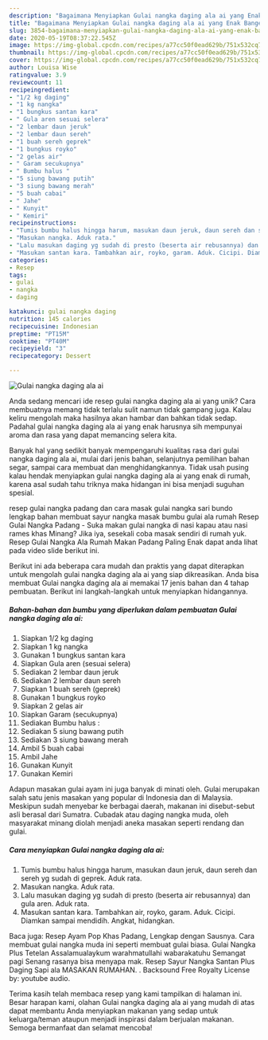 ```yaml
---
description: "Bagaimana Menyiapkan Gulai nangka daging ala ai yang Enak Banget"
title: "Bagaimana Menyiapkan Gulai nangka daging ala ai yang Enak Banget"
slug: 3854-bagaimana-menyiapkan-gulai-nangka-daging-ala-ai-yang-enak-banget
date: 2020-05-19T08:37:22.545Z
image: https://img-global.cpcdn.com/recipes/a77cc50f0ead629b/751x532cq70/gulai-nangka-daging-ala-ai-foto-resep-utama.jpg
thumbnail: https://img-global.cpcdn.com/recipes/a77cc50f0ead629b/751x532cq70/gulai-nangka-daging-ala-ai-foto-resep-utama.jpg
cover: https://img-global.cpcdn.com/recipes/a77cc50f0ead629b/751x532cq70/gulai-nangka-daging-ala-ai-foto-resep-utama.jpg
author: Louisa Wise
ratingvalue: 3.9
reviewcount: 11
recipeingredient:
- "1/2 kg daging"
- "1 kg nangka"
- "1 bungkus santan kara"
- " Gula aren sesuai selera"
- "2 lembar daun jeruk"
- "2 lembar daun sereh"
- "1 buah sereh geprek"
- "1 bungkus royko"
- "2 gelas air"
- " Garam secukupnya"
- " Bumbu halus "
- "5 siung bawang putih"
- "3 siung bawang merah"
- "5 buah cabai"
- " Jahe"
- " Kunyit"
- " Kemiri"
recipeinstructions:
- "Tumis bumbu halus hingga harum, masukan daun jeruk, daun sereh dan sereh yg sudah di geprek. Aduk rata."
- "Masukan nangka. Aduk rata."
- "Lalu masukan daging yg sudah di presto (beserta air rebusannya) dan gula aren. Aduk rata."
- "Masukan santan kara. Tambahkan air, royko, garam. Aduk. Cicipi. Diamkan sampai mendidih. Angkat, hidangkan."
categories:
- Resep
tags:
- gulai
- nangka
- daging

katakunci: gulai nangka daging 
nutrition: 145 calories
recipecuisine: Indonesian
preptime: "PT15M"
cooktime: "PT40M"
recipeyield: "3"
recipecategory: Dessert

---
```



![Gulai nangka daging ala ai](https://img-global.cpcdn.com/recipes/a77cc50f0ead629b/751x532cq70/gulai-nangka-daging-ala-ai-foto-resep-utama.jpg)

Anda sedang mencari ide resep gulai nangka daging ala ai yang unik? Cara membuatnya memang tidak terlalu sulit namun tidak gampang juga. Kalau keliru mengolah maka hasilnya akan hambar dan bahkan tidak sedap. Padahal gulai nangka daging ala ai yang enak harusnya sih mempunyai aroma dan rasa yang dapat memancing selera kita.

Banyak hal yang sedikit banyak mempengaruhi kualitas rasa dari gulai nangka daging ala ai, mulai dari jenis bahan, selanjutnya pemilihan bahan segar, sampai cara membuat dan menghidangkannya. Tidak usah pusing kalau hendak menyiapkan gulai nangka daging ala ai yang enak di rumah, karena asal sudah tahu triknya maka hidangan ini bisa menjadi suguhan spesial.

resep gulai nangka padang dan cara masak gulai nangka sari bundo lengkap bahan membuat sayur nangka masak bumbu gulai ala rumah Resep Gulai Nangka Padang - Suka makan gulai nangka di nasi kapau atau nasi rames khas Minang? Jika iya, sesekali coba masak sendiri di rumah yuk. Resep Gulai Nangka Ala Rumah Makan Padang Paling Enak dapat anda lihat pada video slide berikut ini.


Berikut ini ada beberapa cara mudah dan praktis yang dapat diterapkan untuk mengolah gulai nangka daging ala ai yang siap dikreasikan. Anda bisa membuat Gulai nangka daging ala ai memakai 17 jenis bahan dan 4 tahap pembuatan. Berikut ini langkah-langkah untuk menyiapkan hidangannya.

<!--inarticleads1-->

##### Bahan-bahan dan bumbu yang diperlukan dalam pembuatan Gulai nangka daging ala ai:

1. Siapkan 1/2 kg daging
1. Siapkan 1 kg nangka
1. Gunakan 1 bungkus santan kara
1. Siapkan  Gula aren (sesuai selera)
1. Sediakan 2 lembar daun jeruk
1. Sediakan 2 lembar daun sereh
1. Siapkan 1 buah sereh (geprek)
1. Gunakan 1 bungkus royko
1. Siapkan 2 gelas air
1. Siapkan  Garam (secukupnya)
1. Sediakan  Bumbu halus :
1. Sediakan 5 siung bawang putih
1. Sediakan 3 siung bawang merah
1. Ambil 5 buah cabai
1. Ambil  Jahe
1. Gunakan  Kunyit
1. Gunakan  Kemiri


Adapun masakan gulai ayam ini juga banyak di minati oleh. Gulai merupakan salah satu jenis masakan yang popular di Indonesia dan di Malaysia. Meskipun sudah menyebar ke berbagai daerah, makanan ini disebut-sebut asli berasal dari Sumatra. Cubadak atau daging nangka muda, oleh masyarakat minang diolah menjadi aneka masakan seperti rendang dan gulai. 

<!--inarticleads2-->

##### Cara menyiapkan Gulai nangka daging ala ai:

1. Tumis bumbu halus hingga harum, masukan daun jeruk, daun sereh dan sereh yg sudah di geprek. Aduk rata.
1. Masukan nangka. Aduk rata.
1. Lalu masukan daging yg sudah di presto (beserta air rebusannya) dan gula aren. Aduk rata.
1. Masukan santan kara. Tambahkan air, royko, garam. Aduk. Cicipi. Diamkan sampai mendidih. Angkat, hidangkan.


Baca juga: Resep Ayam Pop Khas Padang, Lengkap dengan Sausnya. Cara membuat gulai nangka muda ini seperti membuat gulai biasa. Gulai Nangka Plus Tetelan Assalamualaykum warahmatullahi wabarakatuhu Semangat pagi Senang rasanya bisa menyapa mak. Resep Sayur Nangka Santan Plus Daging Sapi ala MASAKAN RUMAHAN. . Backsound Free Royalty License by: youtube audio. 

Terima kasih telah membaca resep yang kami tampilkan di halaman ini. Besar harapan kami, olahan Gulai nangka daging ala ai yang mudah di atas dapat membantu Anda menyiapkan makanan yang sedap untuk keluarga/teman ataupun menjadi inspirasi dalam berjualan makanan. Semoga bermanfaat dan selamat mencoba!
